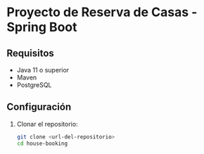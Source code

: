 # Proyecto de Reserva de Casas - Spring Boot

## Requisitos

- Java 11 o superior
- Maven
- PostgreSQL

## Configuración

1. Clonar el repositorio:

   ```bash
   git clone <url-del-repositorio>
   cd house-booking